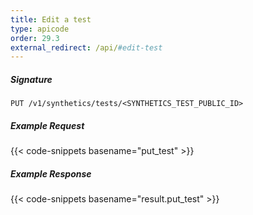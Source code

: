 ```yaml
---
title: Edit a test
type: apicode
order: 29.3
external_redirect: /api/#edit-test
---
```


##### Signature
`PUT /v1/synthetics/tests/<SYNTHETICS_TEST_PUBLIC_ID>`

##### Example Request

{{< code-snippets basename="put_test" >}}

##### Example Response

{{< code-snippets basename="result.put_test" >}}
